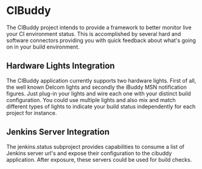 # CIBuddy

The CIBuddy project intends to provide a framework to better monitor live your
CI environment status. This is accomplished by several hard and software connectors
providing you with quick feedback about what's going on in your build environment.

## Hardware Lights Integration

The CIBuddy application currently supports two hardware lights. First of all, the
well known Delcom lights and secondly the iBuddy MSN notification figures. Just plug-in
your lights and wire each one with your distinct build configuration. You could use
multiple lights and also mix and match different types of lights to indicate your
build status independently for each project for instance.

## Jenkins Server Integration

The jenkins.status subproject provides capabilities to consume a list of Jenkins
server url's and expose their configuration to the cibuddy application. After exposure,
these servers could be used for build checks.